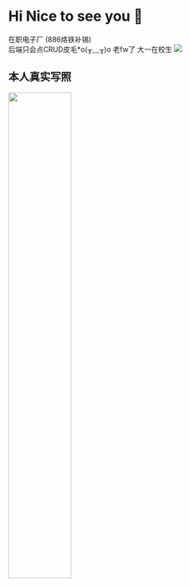 # Hi Nice to see you 👋
  在职电子厂 (886烙铁补锡)  
  后端只会点CRUD皮毛*o(╥﹏╥)o  老fw了
  大一在校生
  ![](https://luorenmu.cn/upload/20230512011530.jpg)
 ## 本人真实写照
  <img decoding="async" src="https://luorenmu.cn/upload/20230512011924.jpg" width="50%" heigth="50%">
  
  
  
  
<!--
**LuoRenMu/LuoRenMu** is a ✨ _special_ ✨ repository because its `README.md` (this file) appears on your GitHub profile.


  


Here are some ideas to get you started:

- 🔭 I’m currently working on ...
- 🌱 I’m currently learning ...
- 👯 I’m looking to collaborate on ...
- 🤔 I’m looking for help with ...
- 💬 Ask me about ...
- 📫 How to reach me: ...
- 😄 Pronouns: ...
- ⚡ Fun fact: ...
-->

